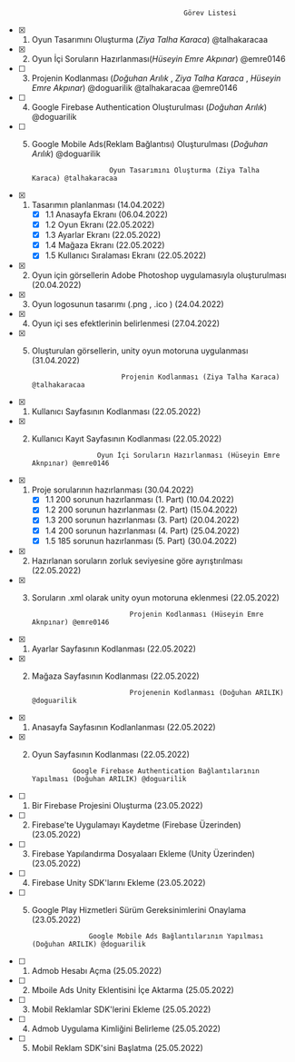                                                 Görev Listesi
- [x] 1. Oyun Tasarımını Oluşturma (*Ziya Talha Karaca*) @talhakaracaa 
- [x] 2. Oyun İçi Soruların Hazırlanması(*Hüseyin Emre Akpınar*) @emre0146 
- [ ] 3. Projenin Kodlanması (*Doğuhan Arılık* , *Ziya Talha Karaca*  ,  *Hüseyin Emre Akpınar*) @doguarilik @talhakaracaa  @emre0146 
- [ ]  4. Google Firebase  Authentication Oluşturulması (*Doğuhan Arılık*) @doguarilik 
- [ ]  5. Google Mobile Ads(Reklam Bağlantısı) Oluşturulması (*Doğuhan Arılık*) @doguarilik 


                             Oyun Tasarımını Oluşturma (Ziya Talha Karaca) @talhakaracaa     
                                     
- [x] 1. Tasarımın planlanması  (14.04.2022)
     - [x] 1.1 Anasayfa Ekranı (06.04.2022)
     - [x] 1.2 Oyun Ekranı (22.05.2022)
     - [x] 1.3 Ayarlar Ekranı (22.05.2022)
     - [x] 1.4 Mağaza Ekranı (22.05.2022)
     - [x] 1.5 Kullanıcı Sıralaması Ekranı (22.05.2022)
- [x] 2. Oyun için görsellerin Adobe Photoshop uygulamasıyla oluşturulması (20.04.2022) 
- [x] 3. Oyun logosunun tasarımı (.png , .ico ) (24.04.2022)
- [x] 4. Oyun içi ses efektlerinin belirlenmesi (27.04.2022)
- [x] 5. Oluşturulan görsellerin, unity oyun motoruna uygulanması (31.04.2022)
                                     
                               Projenin Kodlanması (Ziya Talha Karaca) @talhakaracaa
                                     
- [x] 1. Kullanıcı Sayfasının Kodlanması (22.05.2022)
- [x] 2. Kullanıcı Kayıt Sayfasının Kodlanması (22.05.2022)

                         Oyun İçi Soruların Hazırlanması (Hüseyin Emre Aknpınar) @emre0146
                                     
- [x] 1. Proje sorularının hazırlanması (30.04.2022)
     - [x] 1.1 200 sorunun hazırlanması (1. Part) (10.04.2022)
     - [x] 1.2 200 sorunun hazırlanması (2. Part) (15.04.2022)
     - [x] 1.3 200 sorunun hazırlanması (3. Part) (20.04.2022)
     - [x] 1.4 200 sorunun hazırlanması (4. Part) (25.04.2022)
     - [x] 1.5 185 sorunun hazırlanması (5. Part) (30.04.2022)
- [x] 2. Hazırlanan soruların zorluk seviyesine göre ayrıştırılması (22.05.2022)
- [x] 3. Soruların .xml olarak unity oyun motoruna eklenmesi (22.05.2022)

  
                                 Projenin Kodlanması (Hüseyin Emre Aknpınar) @emre0146

- [x] 1. Ayarlar Sayfasının Kodlanması (22.05.2022)
- [x] 2. Mağaza Sayfasının Kodlanması (22.05.2022)

                                 Projenenin Kodlanması (Doğuhan ARILIK) @doguarilik


- [x] 1. Anasayfa Sayfasının Kodlanlanması (22.05.2022)
- [x] 2. Oyun Sayfasının Kodlanması (22.05.2022)

                                               

                   Google Firebase Authentication Bağlantılarının Yapılması (Doğuhan ARILIK) @doguarilik
                                                          
                                                          
- [ ] 1. Bir Firebase Projesini Oluşturma (23.05.2022)
- [ ] 2. Firebase'te Uygulamayı Kaydetme (Firebase Üzerinden) (23.05.2022)
- [ ] 3. Firebase Yapılandırma Dosyalaarı Ekleme (Unity Üzerinden) (23.05.2022)
- [ ] 4. Firebase Unity SDK'larını Ekleme (23.05.2022)
- [ ] 5. Google Play Hizmetleri Sürüm Gereksinimlerini Onaylama (23.05.2022)



                       Google Mobile Ads Bağlantılarının Yapılması (Doğuhan ARILIK) @doguarilik
                                                       
                                                       
- [ ] 1. Admob Hesabı Açma (25.05.2022)
- [ ] 2. Mboile Ads Unity Eklentisini İçe Aktarma (25.05.2022)
- [ ] 3. Mobil Reklamlar SDK'lerini Ekleme (25.05.2022)
- [ ] 4. Admob Uygulama Kimliğini Belirleme (25.05.2022)
- [ ] 5. Mobil Reklam SDK'sini Başlatma (25.05.2022)

